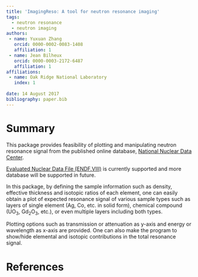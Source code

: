 ```yaml
---
title: 'ImagingReso: A tool for neutron resonance imaging'
tags:
  - neutron resonance
  - neutron imaging
authors:
 - name: Yuxuan Zhang
   orcid: 0000-0002-0083-1408
   affiliation: 1
 - name: Jean Bilheux
   orcid: 0000-0003-2172-6487
   affiliation: 1
affiliations:
 - name: Oak Ridge National Laboratory
   index: 1
   
date: 14 August 2017
bibliography: paper.bib
---
```


# Summary

This package provides feasibility of plotting and manipulating 
neutron resonance signal from the published online database,
[National Nuclear Data Center](http://www.nndc.bnl.gov/).

[Evaluated Nuclear Data File (ENDF.VIII)](http://www.nndc.bnl.gov/exfor/endf00.jsp) 
is currently supported and more database will be supported in future.

In this package, by defining the sample information such as density, effective thickness and isotopic ratios of each element,
one can easily obtain a plot of expected resonance signal of various sample types 
such as layers of single element (Ag, Co, etc. in solid form),
chemical compound (UO<sub>3</sub>, Gd<sub>2</sub>O<sub>3</sub>, etc.), or even multiple layers including both types. 

Plotting options such as transmission or attenuation as y-axis and energy or wavelength as x-axis are provided. 
One can also make the program to show/hide elemental and isotopic contributions in the total resonance signal.


# References